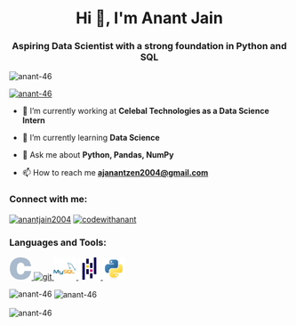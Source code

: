 <h1 align="center">Hi 👋, I'm Anant Jain</h1>
<h3 align="center">Aspiring Data Scientist with a strong foundation in Python and SQL</h3>

<p align="left"> <img src="https://komarev.com/ghpvc/?username=anant-46&label=Profile%20views&color=0e75b6&style=flat" alt="anant-46" /> </p>

<p align="left"> <a href="https://github.com/ryo-ma/github-profile-trophy"><img src="https://github-profile-trophy.vercel.app/?username=anant-46" alt="anant-46" /></a> </p>

- 🔭 I’m currently working at **Celebal Technologies as a Data Science Intern**

- 🌱 I’m currently learning **Data Science**

- 💬 Ask me about **Python, Pandas, NumPy**

- 📫 How to reach me **ajanantzen2004@gmail.com**

<h3 align="left">Connect with me:</h3>
<p align="left">
<a href="https://linkedin.com/in/anantjain2004" target="blank"><img align="center" src="https://raw.githubusercontent.com/rahuldkjain/github-profile-readme-generator/master/src/images/icons/Social/linked-in-alt.svg" alt="anantjain2004" height="30" width="40" /></a>
<a href="https://www.leetcode.com/codewithanant" target="blank"><img align="center" src="https://raw.githubusercontent.com/rahuldkjain/github-profile-readme-generator/master/src/images/icons/Social/leet-code.svg" alt="codewithanant" height="30" width="40" /></a>
</p>

<h3 align="left">Languages and Tools:</h3>
<p align="left"> <a href="https://www.cprogramming.com/" target="_blank" rel="noreferrer"> <img src="https://raw.githubusercontent.com/devicons/devicon/master/icons/c/c-original.svg" alt="c" width="40" height="40"/> </a> <a href="https://git-scm.com/" target="_blank" rel="noreferrer"> <img src="https://www.vectorlogo.zone/logos/git-scm/git-scm-icon.svg" alt="git" width="40" height="40"/> </a> <a href="https://www.mysql.com/" target="_blank" rel="noreferrer"> <img src="https://raw.githubusercontent.com/devicons/devicon/master/icons/mysql/mysql-original-wordmark.svg" alt="mysql" width="40" height="40"/> </a> <a href="https://pandas.pydata.org/" target="_blank" rel="noreferrer"> <img src="https://raw.githubusercontent.com/devicons/devicon/2ae2a900d2f041da66e950e4d48052658d850630/icons/pandas/pandas-original.svg" alt="pandas" width="40" height="40"/> </a> <a href="https://www.python.org" target="_blank" rel="noreferrer"> <img src="https://raw.githubusercontent.com/devicons/devicon/master/icons/python/python-original.svg" alt="python" width="40" height="40"/> </a> </p>

<p><img align="left" src="https://github-readme-stats.vercel.app/api/top-langs?username=anant-46&show_icons=true&locale=en&layout=compact" alt="anant-46" /></p>

<p>&nbsp;<img align="center" src="https://github-readme-stats.vercel.app/api?username=anant-46&show_icons=true&locale=en" alt="anant-46" /></p>

<p><img align="center" src="https://github-readme-streak-stats.herokuapp.com/?user=anant-46&" alt="anant-46" /></p>
